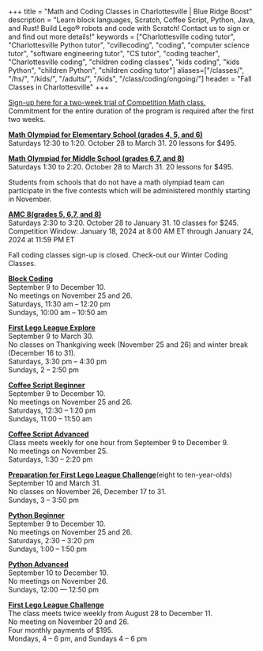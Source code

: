 +++
title = "Math and Coding Classes in Charlottesville | Blue Ridge Boost"
description = "Learn block languages, Scratch, Coffee Script, Python, Java, and Rust! Build Lego&reg; robots and code with Scratch! Contact us to sign or and find out more details!"
keywords = ["Charlottesville coding tutor", "Charlottesville Python tutor", "cvillecoding", "coding", "computer science tutor", "software engineering tutor", "CS tutor", "coding teacher", "Charlottesville coding", "children coding classes", "kids coding", "kids Python", "children Python", "children coding tutor"]
aliases=["/classes/", "/hs/", "/kids/", "/adults/", "/kids", "/class/coding/ongoing/"]
header = "Fall Classes in Charlottesville"
+++

<div class="container">
    <div class="row  justify-content-center">
        <div class="col">
            <div class="vstack gap-3 px-2 pb-2 text-center">  
                <div class="px-2 darknote">
                    <a href="https://competition-math-23-24.cheddarup.com">Sign-up here for a two-week trial of Competition Math class.</a> <br> Commitment for the entire duration of the program is required after the first two weeks.
                </div>
            </div>
        </div>
    </div>
    <div class="row"> 
        <div class="col">
            <div class="container text-center">
                <div class="row">
                    <div class="col-sm">
                        <p><a href="/class/math/math-olympiad/"><b>Math Olympiad for Elementary School (grades 4,  5, and 6)</b></a><br>
                        Saturdays 12:30 to 1:20. October 28 to March 31.  20 lessons for $495. <br>
                        </p>
                    </div>
                    <div class="col-sm">
                        <p><a href="/class/math/math-olympiad/"><b>Math Olympiad for Middle School (grades 6,7, and 8)</b></a><br>
                        Saturdays 1:30 to 2:20. October 28 to March 31. 20 lessons for $495.</p>
                    </div>
                </div>
                <div class="row">
                    <div class="col-sm px-3">
                        Students from schools that do not have a math olympiad team can participate in the five contests which will be administered monthly starting in November.<br>
                        <p></p>
                    </div>
                </div>
                <div class="row">
                    <div class="col-sm">
                        <p><a href="/class/math/amc-coach/"><b>AMC 8(grades 5, 6,7, and 8)</b></a><br>
                        Saturdays 2:30 to 3:20. October 28 to January 31. 10 classes for $245.<br>
                        Competition Window: January 18, 2024 at 8:00 AM ET through January 24, 2024 at 11:59 PM ET</p>
                    </div>
                </div>
            </div>
        </div>
    </div>
</div>


<div class="container">
    <div class="row  justify-content-center">
        <div class="col">
            <div class="vstack gap-3 px-2 pb-2 text-center">  
                <div class="px-2 darknote">
                    Fall coding classes sign-up is closed. Check-out our Winter Coding Classes.
                </div>
            </div>
        </div>
    </div>
    <div class="row"> 
        <div class="col">
            <div class="container text-center">
                <div class="row">
                    <div class="col-sm">
                        <p></p>
                        <p><a href="/class/coding/kids-block-coding"><b>Block Coding</b></a><br>
                        September 9 to December 10.<br>
                        No meetings on November 25 and 26.<br>
                        Saturdays, 11:30 am &ndash; 12:20 pm<br>
                        Sundays, 10:00 am &ndash; 10:50 am</p>
                        <p><a href="/class/coding/fll-explore"><b>First Lego League Explore</b></a><br>
                        September 9 to March 30.<br>
                        No classes on Thankgiving week (November 25 and 26) and winter break (December 16 to 31). <br>
                        Saturdays, 3:30 pm &ndash; 4:30 pm<br>
                        Sundays, 2 &ndash; 2:50 pm</p>
                    </div>
                    <div class="col-sm">
                            <p></p>
                            <a href="/class/coding/tweens-coffee-script"><b>Coffee Script Beginner</b></a> <br>
                            September 9 to December 10.<br>
                            No meetings on November 25 and 26.<br>
                            Saturdays, 12:30 &ndash; 1:20 pm<br>
                            Sundays, 11:00 &ndash; 11:50 am</p>
                            <a href="/class/coding/tweens-coffee-script"><b>Coffee Script Advanced</b></a> <br>
                            Class meets weekly for one hour from September 9 to December 9.<br>
                            No meetings on November 25.<br>
                            Saturdays, 1:30 &ndash; 2:20 pm<br> 
                            </p>
                            <p><a href="/class/coding/fll-challenge"><b>Preparation for First Lego League Challenge</b></a>(eight to ten-year-olds)<br>
                            September 10 and March 31.<br>
                            No classes on November 26, December 17 to 31. <br>
                            Sundays, 3 &ndash; 3:50 pm</p>
                    </div>
                    <div class="col-sm">
                            <p></p>
                            <a href="/class/coding/middle-school-python"><b>Python Beginner</b></a></br>
                            September 9 to December 10.<br>
                            No meetings on November 25 and 26.<br>
                            Saturdays, 2:30 &ndash; 3:20 pm<br>
                            Sundays, 1:00 &ndash; 1:50 pm<br></p>
                            <a href="/class/coding/python"><b>Python Advanced</b></a></br>
                            September 10 to December 10.<br>
                            No meetings on November 26.<br>
                            Sundays, 12:00 &mdash; 12:50 pm</p>
                            <p><a href="/class/coding/fll-challenge"><b>First Lego League Challenge</b></a><br>
                            The class meets twice weekly from August 28 to December 11.<br>
                            No meeting on November 20 and 26.<br>
                            Four monthly payments of $195.<br>
                            Mondays, 4 &ndash; 6 pm, and Sundays 4 &ndash; 6 pm</p>
                    </div>
                </div>
            </div>
        </div>
    </div>
</div> 


